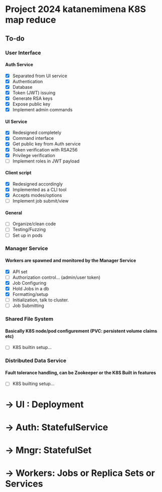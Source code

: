 # Project 2024 katanemimena K8S map reduce

## To-do

### User Interface

#### Auth Service
- [x] Separated from UI service
- [x] Authentication
- [x] Database
- [x] Token (JWT) issuing
- [x] Generate RSA keys
- [x] Expose public key
- [x] Implement admin commands

#### UI Service
- [x] Redesigned completely
- [x] Command interface
- [x] Get public key from Auth service
- [x] Token verification with RSA256
- [x] Privilege verification
- [ ] Implement roles in JWT payload

#### Client script
- [x] Redesigned accordingly
- [x] Implemented as a CLI tool
- [x] Accepts modes/options
- [ ] Implement job submit/view

#### General
- [ ] Organize/clean code
- [ ] Testing/Fuzzing
- [ ] Set up in pods

### Manager Service
#### Workers are spawned and monitored by the Manager Service
- [x] API set
- [ ] Authorization control... (admin/user token)
- [x] Job Configuring
- [x] Hold Jobs in a db
- [x] Formatting/setup
- [ ] Initialization, talk to cluster.
- [ ] Job Submitting

### Shared File System
#### Basically K8S node/pod configurement (PVC: persistent volume claims etc)
- [ ] K8S builtin setup...

### Distributed Data Service
#### Fault tolerance handling, can be Zookeeper or the K8S Built in features
- [ ] K8S builting setup...





# -> UI      :  Deployment
# -> Auth:  StatefulService
# -> Mngr: StatefulSet
# -> Workers: Jobs or Replica Sets or Services
